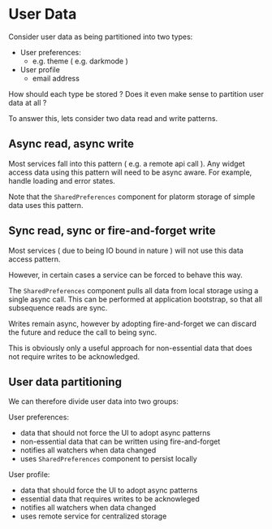 # User Data

Consider user data as being partitioned into two types:

- User preferences:
  - e.g. theme ( e.g. darkmode )
- User profile
  - email address

How should each type be stored ? Does it even make sense to partition user data at all ?

To answer this, lets consider two data read and write patterns.

## Async read, async write

Most services fall into this pattern ( e.g. a remote api call ).
Any widget access data using this pattern will need to be async aware.
For example, handle loading and error states.

Note that the `SharedPreferences` component for platorm storage of simple data uses this pattern.

## Sync read, sync or fire-and-forget write

Most services ( due to being IO bound in nature ) will not use this data access pattern.

However, in certain cases a service can be forced to behave this way.

The `SharedPreferences` component pulls all data from local storage using a single async call. This can be performed at application bootstrap, so that all subsequence reads are sync.

Writes remain async, however by adopting fire-and-forget we can discard the future and reduce the call to being sync.

This is obviously only a useful approach for non-essential data that does not require writes to be acknowledged.

## User data partitioning

We can therefore divide user data into two groups:

User preferences:

- data that should not force the UI to adopt async patterns
- non-essential data that can be written using fire-and-forget
- notifies all watchers when data changed
- uses `SharedPreferences` component to persist locally

User profile:

- data that should force the UI to adopt async patterns
- essential data that requires writes to be acknowleged
- notifies all watchers when data changed
- uses remote service for centralized storage
